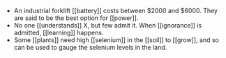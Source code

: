 - An industrial forklift [[battery]] costs between $2000 and $6000. They are said to be the best option for [[power]].
- No one [[understands]] X, but few admit it. When [[ignorance]] is admitted, [[learning]] happens.
- Some [[plants]] need high [[selenium]] in the [[soil]] to [[grow]], and so can be used to gauge the selenium levels in the land.